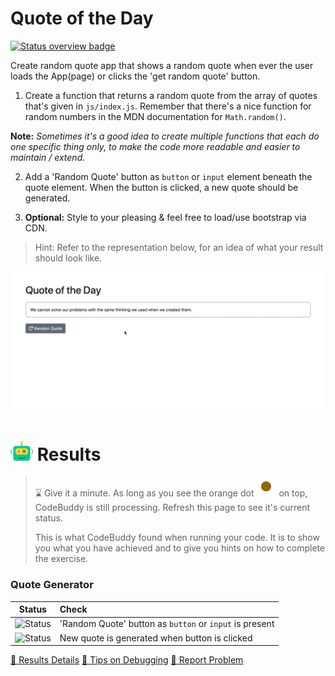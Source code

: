 # Quote of the Day
[![Status overview badge](../../blob/badges/.github/badges/main/badge.svg)](#-results)


Create random quote app that shows a random quote when ever the user loads the App(page) or clicks the 'get random quote' button.

1.  Create a function that returns a random quote from the array of
    quotes that's given in `js/index.js`. Remember that there's a nice function for
    random numbers in the MDN documentation for `Math.random()`.

**Note:** _Sometimes it's a good idea to create multiple functions that each
do one specific thing only, to make the code more readable and
easier to maintain / extend._

2.  Add a 'Random Quote' button as `button` or `input` element beneath the quote element. When the button is clicked, a new quote should be generated.

3.  **Optional:** Style to your pleasing & feel free to load/use bootstrap via CDN.

> Hint: Refer to the representation below, for an idea of what your result should look like.

![demo](demo.gif)

[//]: # (autograding info start)
# <img src="https://github.com/DCI-EdTech/autograding-setup/raw/main/assets/bot-large.svg" alt="" data-canonical-src="https://github.com/DCI-EdTech/autograding-setup/raw/main/assets/bot-large.svg" height="31" /> Results
> ⌛ Give it a minute. As long as you see the orange dot ![processing](https://raw.githubusercontent.com/DCI-EdTech/autograding-setup/main/assets/processing.svg) on top, CodeBuddy is still processing. Refresh this page to see it's current status.
>
> This is what CodeBuddy found when running your code. It is to show you what you have achieved and to give you hints on how to complete the exercise.


### Quote Generator

|                 Status                  | Check                                                                                    |
| :-------------------------------------: | :--------------------------------------------------------------------------------------- |
| ![Status](../../blob/badges/.github/badges/main/status0.svg) | 'Random Quote' button as `button` or `input` is present |
| ![Status](../../blob/badges/.github/badges/main/status1.svg) | New quote is generated when button is clicked |



[🔬 Results Details](../../actions)
[🐞 Tips on Debugging](https://github.com/DCI-EdTech/autograding-setup/wiki/How-to-work-with-CodeBuddy)
[📢 Report Problem](https://docs.google.com/forms/d/e/1FAIpQLSfS8wPh6bCMTLF2wmjiE5_UhPiOEnubEwwPLN_M8zTCjx5qbg/viewform?usp=pp_url&entry.652569746=Browser-QuoteOfTheDay)


[//]: # (autograding info end)